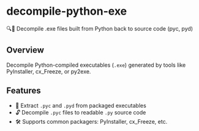 # decompile-python-exe
🔍🧩 Decompile .exe files built from Python back to source code (pyc, pyd)

## Overview
Decompile Python-compiled executables (`.exe`) generated by tools like PyInstaller, cx_Freeze, or py2exe. 

## Features
- 🧵 Extract `.pyc` and `.pyd` from packaged executables  
- 🔓 Decompile `.pyc` files to readable `.py` source code  
- 🛠 Supports common packagers: PyInstaller, cx_Freeze, etc.  
